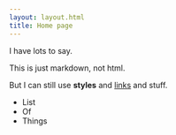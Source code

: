 ```yaml
---
layout: layout.html
title: Home page
---
```


I have lots to say.

This is just markdown, not html.

But I can still use **styles** and [links](page2) and stuff.

- List
- Of
- Things
